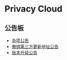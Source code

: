# Privacy Cloud

## 公告板

- [杂项公告](./logs.md)
- [撤销第三方更新地址公告](./update_blacklist.md)
- [版本升级公告](./update_logs.md)
